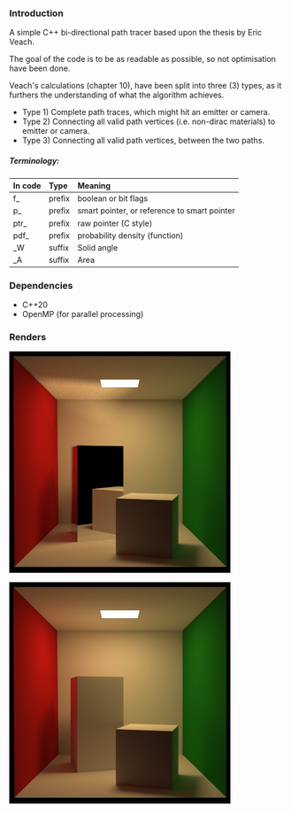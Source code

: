 ### Introduction

A simple C++ bi-directional path tracer based upon the thesis by Eric Veach.

The goal of the code is to be as readable as possible, so not optimisation have been done.

Veach's calculations (chapter 10), have been split into three (3) types, as it furthers the understanding of what the algorithm achieves.

- Type 1)
Complete path traces, which might hit an emitter or camera.
- Type 2)
Connecting all valid path vertices (i.e. non-dirac materials) to emitter or camera.
- Type 3)
Connecting all valid path vertices, between the two paths.

##### Terminology:

| In code | Type | Meaning
| :- | :- | :-
|f_ | prefix | boolean or bit flags
|p_ | prefix | smart pointer, or reference to smart pointer
|ptr_ | prefix | raw pointer (C style)
|pdf_ | prefix | probability density (function)
| _W | suffix | Solid angle
| _A | suffix | Area

### Dependencies

- C++20
- OpenMP (for parallel processing)

### Renders

![Mirror tall block](https://github.com/Thomas-Klietsch/bpt_veach/blob/master/image/mirror.png)

![Diffuse tall block](https://github.com/Thomas-Klietsch/bpt_veach/blob/master/image/lambert.png)
